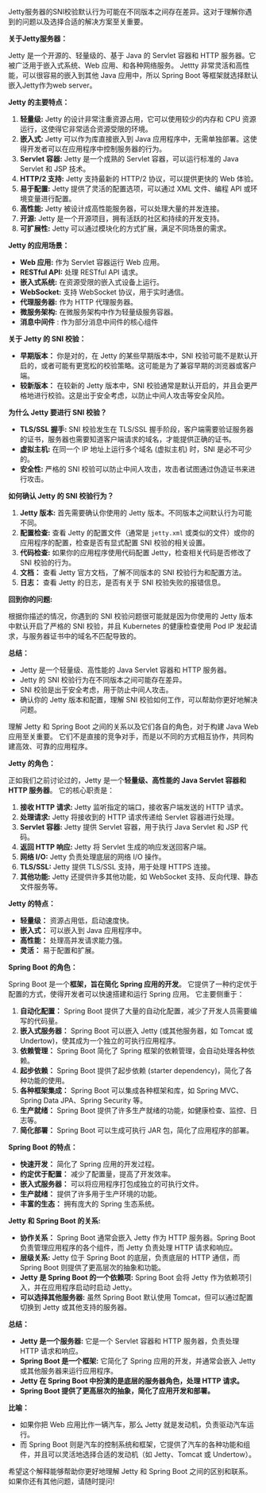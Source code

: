 Jetty服务器的SNI校验默认行为可能在不同版本之间存在差异。这对于理解你遇到的问题以及选择合适的解决方案至关重要。

**关于Jetty服务器：**

Jetty 是一个开源的、轻量级的、基于 Java 的 Servlet 容器和 HTTP 服务器。它被广泛用于嵌入式系统、Web 应用、和各种网络服务。 Jettty 非常灵活和高性能，可以很容易的嵌入到其他 Java 应用中，所以 Spring Boot 等框架就选择默认嵌入Jetty作为web server。

**Jetty 的主要特点：**

1.  **轻量级:**  Jetty 的设计非常注重资源占用，它可以使用较少的内存和 CPU 资源运行，这使得它非常适合资源受限的环境。
2.  **嵌入式:** Jetty 可以作为库直接嵌入到 Java 应用程序中，无需单独部署。这使得开发者可以在应用程序中控制服务器的行为。
3.  **Servlet 容器:** Jetty 是一个成熟的 Servlet 容器，可以运行标准的 Java Servlet 和 JSP 技术。
4.  **HTTP/2 支持:** Jetty 支持最新的 HTTP/2 协议，可以提供更快的 Web 体验。
5.  **易于配置:** Jetty 提供了灵活的配置选项，可以通过 XML 文件、编程 API 或环境变量进行配置。
6.  **高性能:** Jetty 被设计成高性能服务器，可以处理大量的并发连接。
7.  **开源:**  Jetty 是一个开源项目，拥有活跃的社区和持续的开发支持。
8. **可扩展性:** Jetty 可以通过模块化的方式扩展，满足不同场景的需求。

**Jetty 的应用场景：**

*   **Web 应用:** 作为 Servlet 容器运行 Web 应用。
*   **RESTful API:**  处理 RESTful API 请求。
*   **嵌入式系统:**  在资源受限的嵌入式设备上运行。
*   **WebSocket:** 支持 WebSocket 协议，用于实时通信。
*   **代理服务器:**  作为 HTTP 代理服务器。
*  **微服务架构:** 在微服务架构中作为轻量级服务容器。
*  **消息中间件** : 作为部分消息中间件的核心组件

**关于 Jetty 的 SNI 校验：**

*   **早期版本：** 你是对的，在 Jetty 的某些早期版本中，SNI 校验可能不是默认开启的，或者可能有更宽松的校验策略。这可能是为了兼容早期的浏览器或客户端。
*   **较新版本：** 在较新的 Jetty 版本中，SNI 校验通常是默认开启的，并且会更严格地进行校验。这是出于安全考虑，以防止中间人攻击等安全风险。

**为什么 Jetty 要进行 SNI 校验？**

*   **TLS/SSL 握手:** SNI 校验发生在 TLS/SSL 握手阶段，客户端需要验证服务器的证书，服务器也需要知道客户端请求的域名，才能提供正确的证书。
*   **虚拟主机:**  在同一个 IP 地址上运行多个域名 (虚拟主机) 时，SNI 是必不可少的。
*   **安全性:**  严格的 SNI 校验可以防止中间人攻击，攻击者试图通过伪造证书来进行攻击。

**如何确认 Jetty 的 SNI 校验行为？**

1.  **Jetty 版本:** 首先需要确认你使用的 Jetty 版本。不同版本之间默认行为可能不同。
2.  **配置检查:** 查看 Jetty 的配置文件（通常是 `jetty.xml` 或类似的文件）或你的应用程序的配置，检查是否有显式配置 SNI 校验的相关设置。
3.  **代码检查:**  如果你的应用程序使用代码配置 Jetty，检查相关代码是否修改了 SNI 校验的行为。
4.  **文档：** 查看 Jetty 官方文档，了解不同版本的 SNI 校验行为和配置方法。
5.  **日志：** 查看 Jetty 的日志，是否有关于 SNI 校验失败的报错信息。

**回到你的问题:**

根据你描述的情况，你遇到的 SNI 校验问题很可能就是因为你使用的 Jetty 版本中默认开启了严格的 SNI 校验，并且 Kubernetes 的健康检查使用 Pod IP 发起请求，与服务器证书中的域名不匹配导致的。

**总结：**

*   Jetty 是一个轻量级、高性能的 Java Servlet 容器和 HTTP 服务器。
*   Jetty 的 SNI 校验行为在不同版本之间可能存在差异。
*   SNI 校验是出于安全考虑，用于防止中间人攻击。
*   确认你的 Jetty 版本和配置，理解 SNI 校验如何工作，可以帮助你更好地解决问题。



理解 Jetty 和 Spring Boot 之间的关系以及它们各自的角色，对于构建 Java Web 应用至关重要。 它们不是直接的竞争对手，而是以不同的方式相互协作，共同构建高效、可靠的应用程序。

**Jetty 的角色：**

正如我们之前讨论过的，Jetty 是一个**轻量级、高性能的 Java Servlet 容器和 HTTP 服务器**。 它的核心职责是：

1.  **接收 HTTP 请求:** Jetty 监听指定的端口，接收客户端发送的 HTTP 请求。
2.  **处理请求:** Jetty 将接收到的 HTTP 请求传递给 Servlet 容器进行处理。
3.  **Servlet 容器:**  Jetty 提供 Servlet 容器，用于执行 Java Servlet 和 JSP 代码。
4.  **返回 HTTP 响应:** Jetty 将 Servlet 生成的响应发送回客户端。
5.  **网络 I/O:** Jetty 负责处理底层的网络 I/O 操作。
6.  **TLS/SSL:** Jetty 提供 TLS/SSL 支持，用于处理 HTTPS 连接。
7.  **其他功能:** Jetty 还提供许多其他功能，如 WebSocket 支持、反向代理、静态文件服务等。

**Jetty 的特点：**

*   **轻量级：**  资源占用低，启动速度快。
*   **嵌入式：** 可以嵌入到 Java 应用程序中。
*   **高性能：** 处理高并发请求能力强。
*   **灵活：**  易于配置和扩展。

**Spring Boot 的角色：**

Spring Boot 是一个**框架，旨在简化 Spring 应用的开发**。 它提供了一种约定优于配置的方式，使得开发者可以快速搭建和运行 Spring 应用。 它主要侧重于：

1.  **自动化配置：**  Spring Boot 提供了大量的自动化配置，减少了开发人员需要编写的代码量。
2.  **嵌入式服务器：** Spring Boot 可以嵌入 Jetty (或其他服务器，如 Tomcat 或 Undertow)，使其成为一个独立的可执行应用程序。
3.  **依赖管理：**  Spring Boot 简化了 Spring 框架的依赖管理，会自动处理各种依赖。
4.  **起步依赖：**  Spring Boot 提供了起步依赖 (starter dependency)，简化了各种功能的使用。
5.  **各种框架集成：** Spring Boot 可以集成各种框架和库，如 Spring MVC、Spring Data JPA、Spring Security 等。
6.  **生产就绪：** Spring Boot 提供了许多生产就绪的功能，如健康检查、监控、日志等。
7.  **简化部署：** Spring Boot 可以生成可执行 JAR 包，简化了应用程序的部署。

**Spring Boot 的特点：**

*   **快速开发：**  简化了 Spring 应用的开发过程。
*   **约定优于配置：**  减少了配置量，提高了开发效率。
*   **嵌入式服务器：** 可以将应用程序打包成独立的可执行文件。
*   **生产就绪：**  提供了许多用于生产环境的功能。
*   **丰富的生态：** 拥有庞大的 Spring 生态系统。

**Jetty 和 Spring Boot 的关系:**

*   **协作关系：**  Spring Boot 通常会嵌入 Jetty 作为 HTTP 服务器。Spring Boot 负责管理应用程序的各个组件，而 Jetty 负责处理 HTTP 请求和响应。
*   **层级关系:**  Jetty 位于 Spring Boot 的底层，负责底层的 HTTP 通信，而 Spring Boot 则提供了更高层次的抽象和功能。
*   **Jetty 是 Spring Boot 的一个依赖项:** Spring Boot 会将 Jetty 作为依赖项引入，并在应用程序启动时启动 Jetty。
*   **可以选择其他服务器:** 虽然 Spring Boot 默认使用 Tomcat，但可以通过配置切换到 Jetty 或其他支持的服务器。

**总结：**

*   **Jetty 是一个服务器:** 它是一个 Servlet 容器和 HTTP 服务器，负责处理 HTTP 请求和响应。
*   **Spring Boot 是一个框架:** 它简化了 Spring 应用的开发，并通常会嵌入 Jetty 或其他服务器来运行应用程序。
*   **Jetty 在 Spring Boot 中扮演的是底层的服务器角色，处理 HTTP 请求。**
*   **Spring Boot 提供了更高层次的抽象，简化了应用开发和部署。**

**比喻：**

*   如果你把 Web 应用比作一辆汽车，那么 Jetty 就是发动机，负责驱动汽车运行。
*   而 Spring Boot 则是汽车的控制系统和框架，它提供了汽车的各种功能和组件，并且可以灵活地选择合适的发动机（如 Jetty、Tomcat 或 Undertow）。

希望这个解释能够帮助你更好地理解 Jetty 和 Spring Boot 之间的区别和联系。如果你还有其他问题，请随时提问!
